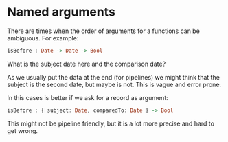 # Named arguments

There are times when the order of arguments for a functions can be ambiguous. For example:

```haskell
isBefore : Date -> Date -> Bool
```

What is the subject date here and the comparison date? 

As we usually put the data at the end (for pipelines) we might think that the subject is the second date, but maybe is not. This is vague and error prone.

In this cases is better if we ask for a record as argument:

```haskell
isBefore : { subject: Date, comparedTo: Date } -> Bool
```

This might not be pipeline friendly, but it is a lot more precise and hard to get wrong.
